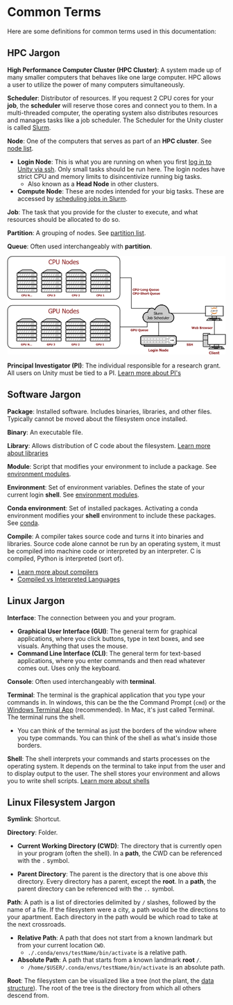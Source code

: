 
# Common Terms
Here are some definitions for common terms used in this documentation:

## HPC Jargon ##

**High Performance Computer Cluster (HPC Cluster)**: A system made up of many smaller computers that behaves like one large computer. HPC allows a user to utilize the power of many computers simultaneously.

**Scheduler**: Distributor of resources. If you request 2 CPU cores for your **job**, the **scheduler** will reserve those cores and connect you to them. In a multi-threaded computer, the operating system also distributes resources and manages tasks like a job scheduler. The Scheduler for the Unity cluster is called [Slurm](https://support.ceci-hpc.be/doc/_contents/QuickStart/SubmittingJobs/SlurmTutorial.html).

**Node**: One of the computers that serves as part of an **HPC cluster**. See [node list](technical/nodelist.md).

* **Login Node**: This is what you are running on when you first [log in to Unity via ssh](connecting/ssh.md). Only small tasks should be run here. The login nodes have strict CPU and memory limits to disincentivize running big tasks.
    * Also known as a **Head Node** in other clusters.
* **Compute Node**: These are nodes intended for your big tasks. These are accessed by [scheduling jobs in Slurm](slurm/index.md).

**Job**: The task that you provide for the cluster to execute, and what resources should be allocated to do so.

**Partition**: A grouping of nodes. See [partition list](technical/partitionlist.md).

**Queue**: Often used interchangeably with **partition**.

![Unity Diagram](res/unity.png)

**Principal Investigator (PI)**: The individual responsible for a research grant. All users on Unity must be tied to a PI. [Learn more about PI's](https://www.umass.edu/research/what-principal-investigator-pi-and-who-eligible)

## Software Jargon ##

**Package**: Installed software. Includes binaries, libraries, and other files. Typically cannot be moved about the filesystem once installed.

**Binary**: An executable file.

**Library**: Allows distribution of C code about the filesystem. [Learn more about libraries](https://2066.medium.com/what-is-a-c-library-d5501c4a56fc)

**Module**: Script that modifies your environment to include a package. See [environment modules](module-intro).

**Environment**: Set of environment variables. Defines the state of your current login **shell**. See [environment modules](module-intro).

**Conda environment**: Set of installed packages. Activating a conda environment modifies your **shell** environment to include these packages. See [conda](software/conda.md).

**Compile**: A compiler takes source code and turns it into binaries and libraries. Source code alone cannot be run by an operating system, it must be compiled into machine code or interpreted by an interpreter. C is compiled, Python is interpreted (sort of).

* [Learn more about compilers](https://www.freecodecamp.org/news/what-is-a-compiler-in-c/)
* [Compiled vs Interpreted Languages](https://www.freecodecamp.org/news/compiled-versus-interpreted-languages/3)

## Linux Jargon ##

**Interface**: The connection between you and your program.

* **Graphical User Interface (GUI)**: The general term for graphical applications, where you click buttons, type in text boxes, and see visuals. Anything that uses the mouse.
* **Command Line Interface (CLI)**: The general term for text-based applications, where you enter commands and then read whatever comes out. Uses only the keyboard.

**Console**: Often used interchangeably with **terminal**.

**Terminal**: The terminal is the graphical application that you type your commands in. In windows, this can be the the Command Prompt (`cmd`) or the [Windows Terminal App](https://apps.microsoft.com/store/detail/windows-terminal/9N0DX20HK701) (recommended). In Mac, it's just called Terminal. The terminal runs the shell.

* You can think of the terminal as just the borders of the window where you type commands. You can think of the shell as what's inside those borders.

**Shell**: The shell interprets your commands and starts processes on the operating system. It depends on the terminal to take input from the user and to display output to the user. The shell stores your environment and allows you to write shell scripts. [Learn more about shells](https://www.educba.com/what-is-shell-in-linux/)

## Linux Filesystem Jargon ##

**Symlink**: Shortcut.

**Directory**: Folder.

* **Current Working Directory (CWD)**: The directory that is currently open in your program (often the shell). In a **path**, the CWD can be referenced with the `.` symbol.

* **Parent Directory**: The parent is the directory that is one above *this* directory. Every directory has a parent, except the **root**. In a **path**, the parent directory can be referenced with the `..` symbol.

**Path**: A path is a list of directories delimited by `/` slashes, followed by the name of a file. If the filesystem were a city, a path would be the directions to your apartment. Each directory in the path would be which road to take at the next crossroads.

* **Relative Path**: A path that does not start from a known landmark but from your current location `CWD`.
    * `./.conda/envs/testName/bin/activate` is a relative path.
* **Absolute Path**: A path that starts from a known landmark **root** `/`.
    * `/home/$USER/.conda/envs/testName/bin/activate` is an absolute path.

**Root**: The filesystem can be visualized like a tree (not the plant, the [data structure](https://www.google.com/search?q=tree+data+structure&hl=en&source=lnms&tbm=isch&sa=X&ved=2ahUKEwiQ3Kae1pL7AhXREFkFHRt-AE0Q_AUoAXoECAEQAw&cshid=1667501261642934&biw=1238&bih=1299)). The root of the tree is the directory from which all others descend from.